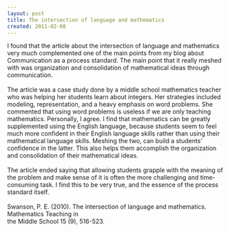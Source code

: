 ```yaml
---
layout: post
title: The intersection of language and mathematics
created: 2011-02-08
---
```

<div>
	<div>
		<div>
			I found that the article about the intersection of language and mathematics very much complemented one of the main points from my blog about Communication as a process standard. The main point that it really meshed with was organization and consolidation of mathematical ideas through communication.</div>
		<div>
			&nbsp;</div>
		<div>
			The article was a case study done by a middle school mathematics teacher who was helping her students learn about integers. Her strategies included modeling, representation, and a heavy emphasis on word problems. She commented that using word problems is useless if we are only teaching mathematics. Personally, I agree. I find that mathematics can be greatly supplemented using the English language, because students seem to feel much more confident in their English language skills rather than using their mathematical language skills. Meshing the two, can build a students&#39; confidence in the latter. This also helps them accomplish the organization and consolidation of their mathematical ideas.</div>
		<div>
			&nbsp;</div>
		<div>
			The article ended saying that allowing students grapple with the meaning of the problem and make sense of it is often the more challenging and time-consuming task. I find this to be very true, and the essence of the process standard itself.</div>
		<div>
			&nbsp;</div>
		<div>
			Swanson, P. E. (2010). The intersection of language and mathematics. Mathematics Teaching in</div>
		<div>
			the Middle School 15 (9), 516-523.</div>
	</div>
</div>
